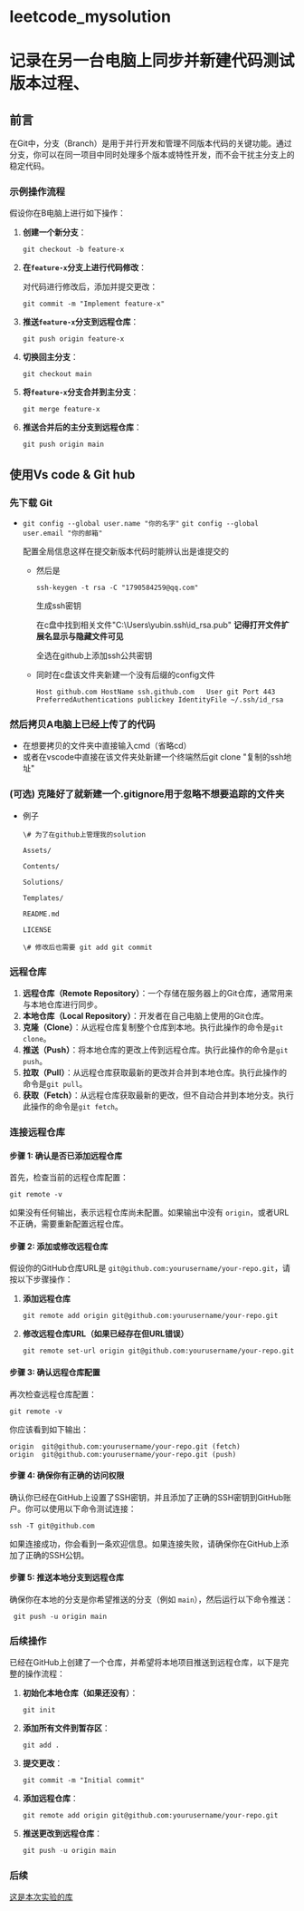 # leetcode_mysolution


# 记录在另一台电脑上同步并新建代码测试版本过程、

## 前言

在Git中，分支（Branch）是用于并行开发和管理不同版本代码的关键功能。通过分支，你可以在同一项目中同时处理多个版本或特性开发，而不会干扰主分支上的稳定代码。

### 示例操作流程

假设你在B电脑上进行如下操作：

1. **创建一个新分支**：

   ```
   git checkout -b feature-x
   ```

2. **在`feature-x`分支上进行代码修改**：

   对代码进行修改后，添加并提交更改：

   ```
   git commit -m "Implement feature-x"
   ```

3. **推送`feature-x`分支到远程仓库**：

   ```
   git push origin feature-x
   ```

4. **切换回主分支**：

   ```
   git checkout main
   ```

5. **将`feature-x`分支合并到主分支**：

   ```
   git merge feature-x
   ```

6. **推送合并后的主分支到远程仓库**：

   ```
   git push origin main
   ```

## 使用Vs code & Git hub 

### 先下载 Git

- `git config --global user.name "你的名字"`
  `git config --global user.email "你的邮箱"`

  配置全局信息这样在提交新版本代码时能辨认出是谁提交的 

   - 然后是

     `ssh-keygen -t rsa -C "1790584259@qq.com"`

     生成ssh密钥

     在c盘中找到相关文件"C:\Users\yubin\.ssh\id_rsa.pub"  **记得打开文件扩展名显示与隐藏文件可见**

     全选在github上添加ssh公共密钥

   - 同时在c盘该文件夹新建一个没有后缀的config文件

     `Host github.com
     HostName ssh.github.com  
     User git
     Port 443
     PreferredAuthentications publickey
     IdentityFile ~/.ssh/id_rsa`

### 然后拷贝A电脑上已经上传了的代码

- 在想要拷贝的文件夹中直接输入cmd（省略cd）
- 或者在vscode中直接在该文件夹处新建一个终端然后git clone "复制的ssh地址"

### (可选) 克隆好了就新建一个.gitignore用于忽略不想要追踪的文件夹

- 例子

   `\# 为了在github上管理我的solution`

  `Assets/`

  `Contents/`

  `Solutions/`

  `Templates/`

  `README.md`

  `LICENSE`  

  `\# 修改后也需要 git add git commit`

### 远程仓库

1. **远程仓库（Remote Repository）**：一个存储在服务器上的Git仓库，通常用来与本地仓库进行同步。
2. **本地仓库（Local Repository）**：开发者在自己电脑上使用的Git仓库。
3. **克隆（Clone）**：从远程仓库复制整个仓库到本地。执行此操作的命令是`git clone`。
4. **推送（Push）**：将本地仓库的更改上传到远程仓库。执行此操作的命令是`git push`。
5. **拉取（Pull）**：从远程仓库获取最新的更改并合并到本地仓库。执行此操作的命令是`git pull`。
6. **获取（Fetch）**：从远程仓库获取最新的更改，但不自动合并到本地分支。执行此操作的命令是`git fetch`。

### 连接远程仓库

#### 步骤 1: 确认是否已添加远程仓库

首先，检查当前的远程仓库配置：

```
git remote -v
```

如果没有任何输出，表示远程仓库尚未配置。如果输出中没有 `origin`，或者URL不正确，需要重新配置远程仓库。

#### 步骤 2: 添加或修改远程仓库

假设你的GitHub仓库URL是 `git@github.com:yourusername/your-repo.git`，请按以下步骤操作：

1. **添加远程仓库**

   ```
   git remote add origin git@github.com:yourusername/your-repo.git
   ```

2. **修改远程仓库URL（如果已经存在但URL错误）**

   ```
   git remote set-url origin git@github.com:yourusername/your-repo.git
   ```

#### 步骤 3: 确认远程仓库配置

再次检查远程仓库配置：

```
git remote -v
```

你应该看到如下输出：

```
origin  git@github.com:yourusername/your-repo.git (fetch)
origin  git@github.com:yourusername/your-repo.git (push)
```

#### 步骤 4: 确保你有正确的访问权限

确认你已经在GitHub上设置了SSH密钥，并且添加了正确的SSH密钥到GitHub账户。你可以使用以下命令测试连接：

```
ssh -T git@github.com
```

如果连接成功，你会看到一条欢迎信息。如果连接失败，请确保你在GitHub上添加了正确的SSH公钥。

#### 步骤 5: 推送本地分支到远程仓库

确保你在本地的分支是你希望推送的分支（例如 `main`），然后运行以下命令推送：

```
 git push -u origin main
```

### 后续操作

已经在GitHub上创建了一个仓库，并希望将本地项目推送到远程仓库，以下是完整的操作流程：

1. **初始化本地仓库（如果还没有）**：

   ```
   git init
   ```

2. **添加所有文件到暂存区**：

   ```
   git add .
   ```

3. **提交更改**：

   ```
   git commit -m "Initial commit"
   ```

4. **添加远程仓库**：

   ```
   git remote add origin git@github.com:yourusername/your-repo.git
   ```

5. **推送更改到远程仓库**：

   ```python
   git push -u origin main
   ```

### 后续

[这是本次实验的库](https://github.com/chunyangW/leetcode_mysolution)

